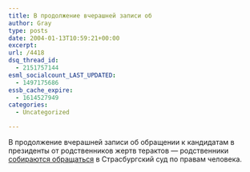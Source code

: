 ```yaml
---
title: В продолжение вчерашней записи об
author: Gray
type: posts
date: 2004-01-13T10:59:21+00:00
excerpt:
url: /4418
dsq_thread_id:
  - 2151757144
esml_socialcount_LAST_UPDATED:
  - 1497175686
essb_cache_expire:
  - 1614527949
categories:
  - Uncategorized

---
```








В продолжение вчерашней записи об обращении к кандидатам в президенты от родственников жертв терактов &#8212; родственники <a href="http://www.newsru.com/russia/13Jan2004/strasburg.html" target="_blank">собираются обращаться</a> в Страсбургский суд по правам человека.